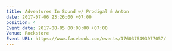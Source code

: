 ```yaml
---
title: Adventures In Sound w/ Prodigal & Anton
date: 2017-07-06 23:26:00 +07:00
position: 4
Event date: 2017-08-05 00:00:00 +07:00
Venue: Rockstore
Event URL: https://www.facebook.com/events/1760376493977057/
---
```


